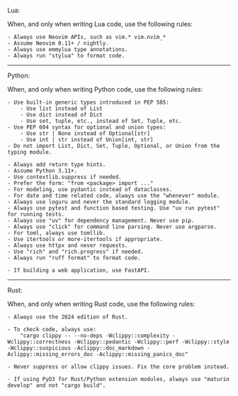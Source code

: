 Lua:

When, and only when writing Lua code, use the following rules:

    - Always use Neovim APIs, such as vim.* vim.nvim_*
    - Assume Neovim 0.11+ / nightly.
    - Always use emmylua type annotations.
    - Always run "stylua" to format code.

---

Python:

When, and only when writing Python code, use the following rules:

    - Use built-in generic types introduced in PEP 585:
        - Use list instead of List
        - Use dict instead of Dict
        - Use set, tuple, etc., instead of Set, Tuple, etc.
    - Use PEP 604 syntax for optional and union types:
        - Use str | None instead of Optional[str]
        - Use int | str instead of Union[int, str]
    - Do not import List, Dict, Set, Tuple, Optional, or Union from the typing module.

    - Always add return type hints.
    - Assume Python 3.11+.
    - Use contextlib.suppress if needed.
    - Prefer the form: "from <package> import ..."
    - For modeling, use pydantic instead of dataclasses.
    - For date and time related code, always use the "whenever" module.
    - Always use loguru and never the standard logging module.
    - Always use pytest and function based testing. Use "uv run pytest" for running tests.
    - Always use "uv" for dependency management. Never use pip.
    - Always use "click" for command line parsing. Never use argparse.
    - For toml, always use tomllib.
    - Use itertools or more-itertools if appropriate.
    - Always use httpx and never requests.
    - Use "rich" and "rich.progress" if needed.
    - Always run "ruff format" to format code.

    - If building a web application, use FastAPI.
---

Rust:

When, and only when writing Rust code, use the following rules:

    - Always use the 2024 edition of Rust.

    - To check code, always use:
        "cargo clippy -- --no-deps -Wclippy::complexity -Wclippy::correctness -Wclippy::pedantic -Wclippy::perf -Wclippy::style -Wclippy::suspicious -Aclippy::doc_markdown -Aclippy::missing_errors_doc -Aclippy::missing_panics_doc"

    - Never suppress or allow clippy issues. Fix the core problem instead.

    - If using PyO3 for Rust/Python extension modules, always use "maturin develop" and not "cargo build".
